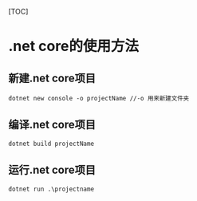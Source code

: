 [TOC]

# .net core的使用方法

## 新建.net core项目

```shell
dotnet new console -o projectName //-o 用来新建文件夹
```

## 编译.net core项目

```shell
dotnet build projectName
```

## 运行.net core项目

```shell
dotnet run .\projectname
```